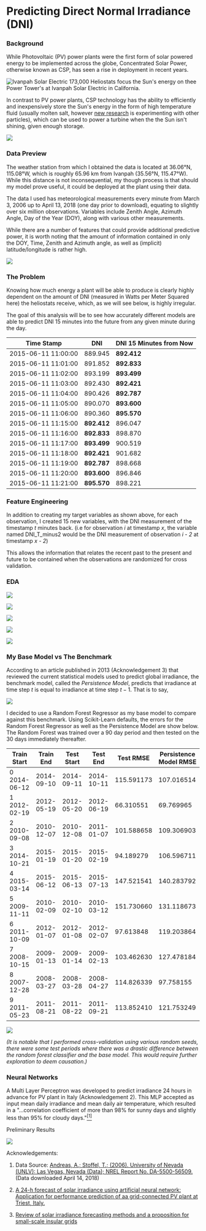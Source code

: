 # Predicting Direct Normal Irradiance (DNI)

### Background

While Photovoltaic (PV) power plants were the first form of solar powered energy to be implemented across the globe, Concentrated Solar Power, otherwise known as CSP, has seen a rise in deployment in recent years.

![Ivanpah Solar Electric](images/ivanpah_2.png)
173,000 Heliostats focus the Sun's energy on thee Power Tower's at Ivanpah Solar Electric in California.

In contrast to PV power plants, CSP technology has the ability to efficiently and inexpensively store the Sun's energy in the form of high temperature fluid (usually molten salt, however [new research](https://www.energy.gov/sites/prod/files/2016/08/f33/05-Ho_falling_particle_receiver_CSPSummit2016_0.pdf) is experimenting with other particles), which can be used to power a turbine when the the Sun isn't shining, given enough storage.

![](images/csp_diagram.jpg)

### Data Preview

The weather station from which I obtained the data is located at 36.06°N, 115.08°W, which is roughly 65.96 km from Ivanpah (35.56°N, 115.47°W). While this distance is not inconsequential, my though process is that should my model prove useful, it could be deployed at the plant using their data.

The data I used has meteorological measurements every minute from March 3, 2006 up to April 13, 2018 (one day prior to download), equating to slightly over six million observations. Variables include Zenith Angle, Azimuth Angle, Day of the Year (DOY), along with various other measurements.

While there are a number of features that could provide additional predictive power, it is worth noting that the amount of information contained in only the DOY, Time, Zenith and Azimuth angle, as well as (implicit) latitude/longitude is rather high.

![](images/sun_position.png)

### The Problem

Knowing how much energy a plant will be able to produce is clearly highly dependent on the amount of DNI (measured in Watts per Meter Squared here) the heliostats receive, which, as we will see below, is highly irregular.

The goal of this analysis will be to see how accurately different models are able to predict DNI 15 minutes into the future from any given minute during the day.

| Time Stamp  | DNI | DNI 15 Minutes from Now
| ------------- | ------------- | ------------- |
| 2015-06-11 11:00:00 | 889.945 | **892.412**
| 2015-06-11 11:01:00 | 891.852 | **892.833**
| 2015-06-11 11:02:00 | 893.199 | **893.499**
| 2015-06-11 11:03:00 | 892.430 | **892.421**
| 2015-06-11 11:04:00 | 890.426 | **892.787**
| 2015-06-11 11:05:00 | 890.070 | **893.600**
| 2015-06-11 11:06:00 | 890.360 | **895.570**
| 2015-06-11 11:15:00 | **892.412** | 896.047
| 2015-06-11 11:16:00 | **892.833** | 898.870
| 2015-06-11 11:17:00 | **893.499** | 900.519
| 2015-06-11 11:18:00 | **892.421** | 901.682
| 2015-06-11 11:19:00 | **892.787** | 898.668
| 2015-06-11 11:20:00 | **893.600** | 896.846
| 2015-06-11 11:21:00 | **895.570** | 898.221

### Feature Engineering

In addition to creating my target variables as shown above, for each observation, I created 15 new variables, with the DNI measurement of the timestamp *t* minutes back. (i.e for observation *i* at timestamp *x*, the variable named DNI_T_minus2 would be the DNI measurement of observation *i - 2* at timestamp *x - 2*)

This allows the information that relates the recent past to the present and future to be contained when the observations are randomized for cross validation. 


### EDA

![](images/correlation_plot.png)

![](images/avg_monthly_irradiance.png)

![](images/avg_hourly_irradiance.png)

![](images/irradiance_20170704.png)

![](images/irradiance_20170705.png)


### My Base Model vs The Benchmark

According to an article published in 2013 (Acknowledgement 3) that reviewed the current statistical models used to predict global irradiance, the benchmark model, called the *Persistence Model*, predicts that irradiance at time step $t$ is equal to irradiance at time step $t-1$. That is to say,

![](images/persistence_model_formula.png)

I decided to use a Random Forest Regressor as my base model to compare against this benchmark. Using Scikit-Learn defaults, the errors for the Random Forest Regressor as well as the Persistence Model are show below. The Random Forest was trained over a 90 day period and then tested on the 30 days immediately thereafter.

| Train Start  | Train End | Test Start | Test End | Test RMSE | Persistence Model RMSE |
| ------------- | ------------- | ------------- | ------------- | ------------- | ------------- |
0  2014-06-12 | 2014-09-10 | 2014-09-11 | 2014-10-11 | 115.591173 | 107.016514
1  2012-02-19 | 2012-05-19 | 2012-05-20 | 2012-06-19 | 66.310551 | 69.769965
2  2010-09-08 | 2010-12-07 | 2010-12-08 | 2011-01-07 | 101.588658 | 109.306903
3  2014-10-21 | 2015-01-19 | 2015-01-20 | 2015-02-19 | 94.189279 | 106.596711
4  2015-03-14 | 2015-06-12 | 2015-06-13 | 2015-07-13 | 147.521541 | 140.283792
5  2009-11-11 | 2010-02-09 | 2010-02-10 | 2010-03-12 | 151.730660 | 131.118673
6  2011-10-09 | 2012-01-07 | 2012-01-08 | 2012-02-07 | 97.613848 | 119.203864
7  2008-10-15 | 2009-01-13 | 2009-01-14 | 2009-02-13 | 103.462630 | 127.478184
8  2007-12-28 | 2008-03-27 | 2008-03-28 | 2008-04-27 | 114.826339 | 97.758155
9  2011-05-23 | 2011-08-21 | 2011-08-22 | 2011-09-21 | 113.852410 | 121.753249













![](images/cross_validation_plot.png)

*(It is notable that I performed cross-validation using various random seeds, there were some test periods where there was a drastic difference between the random forest classifier and the base model. This would require further exploration to deem causation.)*

### Neural Networks

A Multi Layer Perceptron was developed to predict irradiance 24 hours in advance for PV plant in Italy (Acknowledgement 2). This MLP accepted as input mean daily irradiance and mean daily air temperature, which resulted in a "...correlation coefficient of more than 98% for sunny days and slightly less than 95% for cloudy days."[$^{[1]}$](https://ac-els-cdn-com.www2.lib.ku.edu/S0038092X10000782/1-s2.0-S0038092X10000782-main.pdf?_tid=85616b05-995e-48d0-bfa8-9fd7fae6cf27&acdnat=1523992062_3fc582bfafa044fee8fcabd7275d202b)


Preliminary Results

![](images/neural_network_cv_error.png)

Acknowledgements:

1. Data Source: [Andreas, A.; Stoffel, T.; (2006). University of Nevada (UNLV):
Las Vegas, Nevada (Data); NREL Report No. DA-5500-56509.](http://dx.doi.org/10.5439/1052548) (Data downloaded April 14, 2018)

2. [A 24-h forecast of solar irradiance using artificial neural network: Application for performance prediction of aa grid-connected PV plant at Triest, Italy.](https://ac-els-cdn-com.www2.lib.ku.edu/S0038092X10000782/1-s2.0-S0038092X10000782-main.pdf?_tid=85616b05-995e-48d0-bfa8-9fd7fae6cf27&acdnat=1523992062_3fc582bfafa044fee8fcabd7275d202b)

3. [Review of solar irradiance forecasting methods and a proposition for small-scale insular grids](https://ac-els-cdn-com.www2.lib.ku.edu/S1364032113004334/1-s2.0-S1364032113004334-main.pdf?_tid=41f83cfe-de21-4d94-803f-a7470d8e51df&acdnat=1523992118_8198b37af15a4d0e24f139dfcd721a9d)
